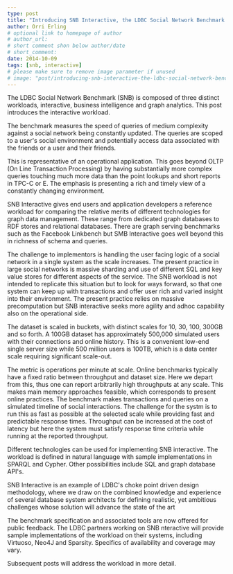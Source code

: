 ```yaml
---
type: post
title: "Introducing SNB Interactive, the LDBC Social Network Benchmark Online Workload"
author: Orri Erling
# optional link to homepage of author
# author_url: 
# short comment shon below author/date
# short_comment:
date: 2014-10-09
tags: [snb, interactive]
# please make sure to remove image parameter if unused
# image: "post/introducing-snb-interactive-the-ldbc-social-network-benchmark-online-workload/featured.png" 
---
```


The LDBC Social Network Benchmark (SNB) is composed of three distinct workloads, interactive, business intelligence and graph analytics. This post introduces the interactive workload.

The benchmark measures the speed of queries of medium complexity against a social network being constantly updated. The queries are scoped to a user's social environment and potentially access data associated with the friends or a user and their friends.

This is representative of an operational application. This goes beyond OLTP (On Line Transaction Processing) by having substantially more complex queries touching much more data than the point lookups and short reports in TPC-C or E. The emphasis is presenting a rich and timely view of a constantly changing environment.

SNB Interactive gives end users and application developers a reference workload for comparing the relative merits of different technologies for graph data management. These range from dedicated graph databases to RDF stores and relational databases. There are graph serving benchmarks such as the Facebook Linkbench but SMB Interactive goes well beyond this in richness of schema and queries.

The challenge to implementors is handling the user facing logic of a social network in a single system as the scale increases. The present practice in large social networks is massive sharding and use of different SQL and key value stores for different aspects of the service. The SNB workload is not intended to replicate this situation but to look for ways forward, so that one system can keep up with transactions and offer user rich and varied insight into their environment. The present practice relies on massive precomputation but SNB interactive seeks more agility and adhoc capability also on the operational side.

The dataset is scaled in buckets, with distinct scales for 10, 30, 100, 300GB and so forth. A 100GB dataset has approximately 500,000 simulated users with their connections and online history. This is a convenient low-end single server size while 500 million users is 100TB, which is a data center scale requiring significant scale-out.

The metric is operations per minute at scale. Online benchmarks typically have a fixed ratio between throughput and dataset size. Here we depart from this, thus one can report arbitrarily high throughputs at any scale. This makes main memory approaches feasible, which corresponds to present online practices.  The benchmark makes transactions and queries on a simulated timeline of social interactions. The challenge for the systm is to run this as fast as possible at the  selected  scale while providing fast and predictable response times. Throughput can be increased at the cost of latency but here the system must satisfy response time criteria while running at the reported throughput.

Different technologies can be used for implementing SNB interactive. The workload is defined in natural language with sample implementations in SPARQL and Cypher. Other possibilities include SQL and graph database API's.

SNB Interactive is an example of LDBC's choke point driven design methodology, where we draw on the combined knowledge and experience of several database system architects for defining realistic, yet ambitious challenges whose solution will advance the state of the art  

The benchmark specification and associated tools are now offered for public feedback. The LDBC partners working on SNB nteractive will provide sample implementations of the workload on their systems, including Virtuoso, Neo4J and Sparsity. Specifics of availability and coverage may vary.

Subsequent posts will address the workload in more detail.

